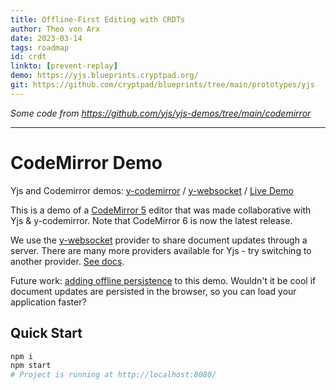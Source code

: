 ```yaml
---
title: Offline-First Editing with CRDTs
author: Theo von Arx
date: 2023-03-14
tags: roadmap
id: crdt
linkto: [prevent-replay]
demo: https://yjs.blueprints.cryptpad.org/
git: https://github.com/cryptpad/blueprints/tree/main/prototypes/yjs
---
```

_Some code from <https://github.com/yjs/yjs-demos/tree/main/codemirror>_

---

# CodeMirror Demo
Yjs and Codemirror demos: [y-codemirror](https://docs.yjs.dev/ecosystem/editor-bindings/codemirror) / [y-websocket](https://docs.yjs.dev/ecosystem/connection-provider/y-websocket) / [Live Demo](https://demos.yjs.dev/codemirror/codemirror.html)

This is a demo of a [CodeMirror 5](https://codemirror.net/5) editor that was made collaborative with Yjs & y-codemirror. Note that CodeMirror 6 is now the latest release.

We use the [y-websocket](https://docs.yjs.dev/ecosystem/connection-provider) provider to share document updates through a server. There are many more providers available for Yjs - try switching to another provider. [See docs](https://docs.yjs.dev/ecosystem/connection-provider).

Future work: [adding offline persistence](https://docs.yjs.dev/getting-started/allowing-offline-editing) to this demo. Wouldn't it be cool if document updates are persisted in the browser, so you can load your application faster?

## Quick Start

<!-- XXX add code block styles -->

```sh
npm i
npm start
# Project is running at http://localhost:8080/
```

